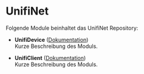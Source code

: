 # UnifiNet

Folgende Module beinhaltet das UnifiNet Repository:

- __UnifiDevice__ ([Dokumentation](UnifiDevice))  
	Kurze Beschreibung des Moduls.

- __UnifiClient__ ([Dokumentation](UnifiClient))  
	Kurze Beschreibung des Moduls.